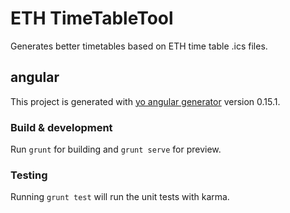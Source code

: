 # ETH TimeTableTool

Generates better timetables based on ETH time table .ics files.

## angular

This project is generated with [yo angular generator](https://github.com/yeoman/generator-angular)
version 0.15.1.

### Build & development

Run `grunt` for building and `grunt serve` for preview.

### Testing

Running `grunt test` will run the unit tests with karma.
